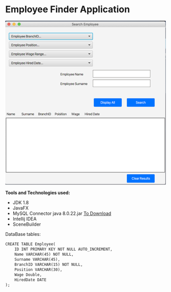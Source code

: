 # Employee Finder Application

![alt text](https://github.com/ahmetduser/EmployeeFinderApplication/blob/master/ApplicationImage.png?raw=true)


**Tools and Technologies used:**

- JDK 1.8
- JavaFX
- MySQL Connector java 8.0.22.jar [To Download](https://dev.mysql.com/downloads/connector/j/)
- Intellij IDEA
- SceneBuilder

DataBase tables:

```
CREATE TABLE Employee(
	ID INT PRIMARY KEY NOT NULL AUTO_INCREMENT,
    Name VARCHAR(45) NOT NULL,
    Surname VARCHAR(45),
    BranchID VARCHAR(15) NOT NULL,
    Position VARCHAR(30),
    Wage Double,
    HiredDate DATE
);
```
